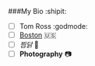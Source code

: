 ###My Bio :shipit:
 - [ ] Tom Ross :godmode:
 - [ ] [Boston](http://www.boston.com) :us:
 - [ ] *찜닭* :curry:
 - [ ] **Photography** :camera:
